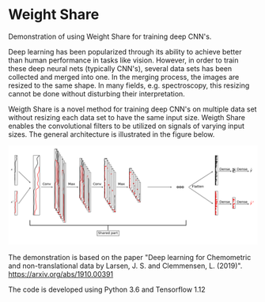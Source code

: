 # Weight Share
Demonstration of using Weight Share for training deep CNN's.

Deep learning has been popularized through its ability to achieve better than human performance in tasks like vision. However, in order to train these deep neural nets (typically CNN's), several data sets has been collected and merged into one. In the merging process, the images are resized to the same shape.
In many fields, e.g. spectroscopy, this resizing cannot be done without disturbing their interpretation. 

Weigth Share is a novel method for training deep CNN's on multiple data set without resizing each data set to have the same input size. Weigth Share enables the convolutional filters to be utilized on signals of varying input sizes. The general architecture is illustrated in the figure below.

![Illustration of the Weight Sharing strategy](imgs/CNN_arch.png)

The demonstration is based on the paper "Deep learning for Chemometric and non-translational data by Larsen, J. S. and Clemmensen, L. (2019)". https://arxiv.org/abs/1910.00391

The code is developed using Python 3.6 and Tensorflow 1.12
